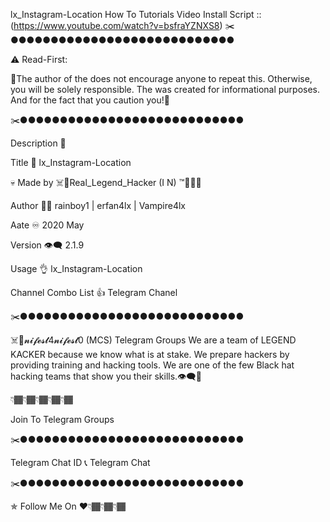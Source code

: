 lx_Instagram-Location
How To Tutorials Video Install Script :: (https://www.youtube.com/watch?v=bsfraYZNXS8) ✂️●●●●●●●●●●●●●●●●●●●●●●●●●●●●

⚠️ Read-First:

🔞The author of the does not encourage anyone to repeat this. Otherwise, you will be solely responsible. The was created for informational purposes. And for the fact that you caution you!🙏

✂️●●●●●●●●●●●●●●●●●●●●●●●●●●●●

Description 👀

Title 📌 lx_Instagram-Location

💀 Made by ☠️👊Real_Legend_Hacker (I N) ™💪🏴‍☠️

Author 🏴‍☠️ rainboy1 | erfan4lx | Vampire4lx

Aate ♾ 2020 May

Version 👁‍🗨 2.1.9

Usage 👌 lx_Instagram-Location

Channel Combo List 👍 Telegram Chanel

✂️●●●●●●●●●●●●●●●●●●●●●●●●●●●●

☠️👊𝓷𝓲𝓯𝓮𝓼𝓽4𝓷𝓲𝓯𝓮𝓼𝓽0 (MCS) Telegram Groups We are a team of LEGEND KACKER because we know what is at stake. We prepare hackers by providing training and hacking tools. We are one of the few Black hat hacking teams that show you their skills.👁‍🗨💪

👇🏾👇🏾👇🏾👇🏾👇🏾

Join To Telegram Groups

✂️●●●●●●●●●●●●●●●●●●●●●●●●●●●●

Telegram Chat ID 📞 Telegram Chat

✂️●●●●●●●●●●●●●●●●●●●●●●●●●●●●

✯ Follow Me On ♥️👇🏾👇🏾👇🏾

 
